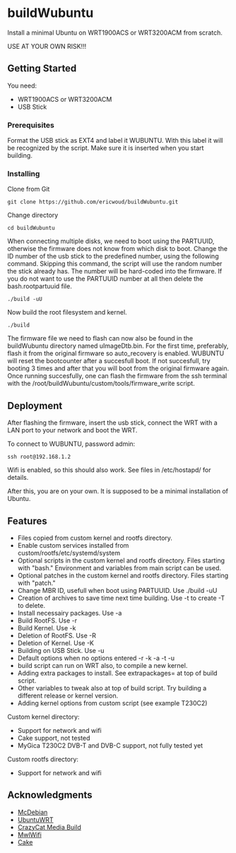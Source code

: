 # buildWubuntu

Install a minimal Ubuntu on WRT1900ACS or WRT3200ACM from scratch. 

USE AT YOUR OWN RISK!!!

## Getting Started

You need:

  - WRT1900ACS or WRT3200ACM
  - USB Stick

### Prerequisites

Format the USB stick as EXT4 and label it WUBUNTU. With this label it will be recognized by the script. Make sure it is inserted when you start building.

### Installing


Clone from Git

```
git clone https://github.com/ericwoud/buildWubuntu.git
```

Change directory

```
cd buildWubuntu
```

When connecting multiple disks, we need to boot using the PARTUUID, otherwise the firmware does not know from which disk to boot. Change the ID number of the usb stick to the predefined number, using the following command. Skipping this command, the script will use the random number the stick already has. The number will be hard-coded into the firmware. If you do not want to use the PARTUUID number at all then delete the bash.rootpartuuid file.

```
./build -uU
```

Now build the root filesystem and kernel.

```
./build
```

The firmware file we need to flash can now also be found in the buildWubuntu directory named uImageDtb.bin. For the first time, preferably, flash it from the original firmware so auto_recovery is enabled. WUBUNTU will reset the bootcounter after a succesfull boot. If not succesfull, try booting 3 times and after that you will boot from the original firmware again.
Once running succesfully, one can flash the firmware from the ssh terminal with the /root/buildWubuntu/custom/tools/firmware_write script.


## Deployment

After flashing the firmware, insert the usb stick, connect the WRT with a LAN port to your network and boot the WRT.

To connect to WUBUNTU, password admin:

```
ssh root@192.168.1.2
```

Wifi is enabled, so this should also work. See files in /etc/hostapd/ for details.

After this, you are on your own. It is supposed to be a minimal installation of Ubuntu.


## Features

* Files copied from custom kernel and rootfs directory.
* Enable custom services installed from custom/rootfs/etc/systemd/system
* Optional scripts in the custom kernel and rootfs directory. Files starting with "bash." 
  Environment and variables from main script can be used.
* Optional patches in the custom kernel and rootfs directory. Files starting with "patch."
* Change MBR ID, usefull when boot using PARTUUID. Use ./build -uU
* Creation of archives to save time next time building. Use -t to create -T to delete.
* Install necessairy packages. Use -a
* Build RootFS. Use -r
* Build Kernel. Use -k
* Deletion of RootFS. Use -R
* Deletion of Kernel. Use -K
* Building on USB Stick. Use -u
* Default options when no options entered -r -k -a -t -u
* build script can run on WRT also, to compile a new kernel.
* Adding extra packages to install. See extrapackages= at top of build script.
* Other variables to tweak also at top of build script. Try building a different release or kernel version.
* Adding kernel options from custom script (see example T230C2)

Custom kernel directory:

* Support for network and wifi
* Cake support, not tested
* MyGica T230C2 DVB-T and DVB-C support, not fully tested yet

Custom rootfs directory:

* Support for network and wifi


## Acknowledgments

* [McDebian](https://github.com/Chadster766/McDebian)
* [UbuntuWRT](https://github.com/cilix-lab/ubuntu-wrt)
* [CrazyCat Media Build](https://github.com/crazycat69/linux_media)
* [MwlWifi](https://github.com/kaloz/mwlwifi)
* [Cake](https://github.com/dtaht/sch_cake)


